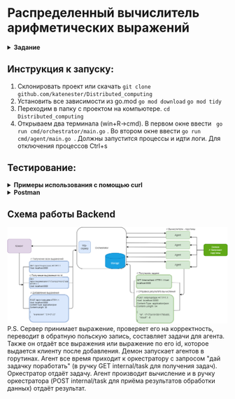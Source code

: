 # Распределенный вычислитель арифметических выражений

<details><summary><b>Задание</b></summary>

Пользователь хочет считать арифметические выражения.
Он вводит строку `2 + 2 * 2` и хочет получить в ответ `6`.
Но наши операции сложения и умножения (также деления и вычитания) выполняются **"очень-очень" долго**.
Поэтому вариант, при котором пользователь делает http-запрос и получает в качетсве ответа результат, **невозможна**.
Более того: вычисление каждой такой операции в нашей **"альтернативной реальности"** занимает **"гигантские"** вычислительные мощности.
Соответственно, каждое действие мы должны уметь выполнять отдельно и масштабировать эту систему можем добавлением вычислительных мощностей в нашу систему в виде новых "**машин**".
Поэтому пользователь, присылая выражение, получает в ответ идентификатор выражения и может с какой-то периодичностью уточнять у сервера "не посчиталость ли выражение"?
Если выражение наконец будет вычислено - то он получит результат.
Помните, что некоторые части арфиметического выражения можно вычислять **параллельно**.

## Back-end часть

### Состоит из 2 элементов:

- Сервер, который принимает арифметическое выражение, переводит его в набор последовательных задач и обеспечивает порядок их выполнения. Далее будем называть его оркестратором.
- Вычислитель, который может получить от оркестратора задачу, выполнить его и вернуть серверу результат. Далее будем называть его агентом.

### Оркестратор
Сервер, который имеет следующие endpoint-ы:

- Добавление вычисления арифметического выражения.
- Получение значения выражения по его идентификатору.
- Получение списка всех выражений.
- Получение задачи для выполнения.
- Приём результата обработки данных.


### Агент
Демон, который получает выражение для вычисления с сервера, вычисляет его и отправляет на сервер результат выражения. При старте демон запускает несколько горутин, каждая из которых выступает в роли независимого вычислителя. Количество горутин регулируется переменной среды.
</details>

## Инструкция к запуску:
1. Склонировать проект или скачать `git clone github.com/katenester/Distributed_computing`
2. Установить все зависимости из go.mod `go mod download` `go mod tidy`
3. Переходим в папку с проектом на компьютере. `cd Distributed_computing`
4. Открываем два терминала (win+R->cmd). В первом окне ввести ` go run cmd/orchestrator/main.go` . Во втором окне ввести `go run cmd/agent/main.go `. Должны запустится процессы и идти логи. Для отключения процессов Ctrl+s

## Тестирование:
<details><summary><b>Примеры использования с помощью curl</b></summary>
Удобнее всего тестировать работу из Postman(пункт ниже), но также приведены описания примеры запросов через curl

***Добавить выражения (POST)***

```bash
curl --location 'http://localhost:8080/api/v1/calculate' \
--header 'Content-Type: application/json' \
--data '{
      "expression": "2.5+2*(-2)"
}'
```
***Получить список выражений (GET)***
```bash
curl --location 'http://localhost:8080/api/v1/expressions'
```
***Получить выражение по его id (GET)***
```bash
curl --location 'http://localhost:8080/api/v1/expressions/1717341632116157400'
```
***Получить задачи для выполнения(GET)***
```bash
curl --location 'http://localhost:8080/internal/task'
```
***Прием результата обработки данных(POST)***
```bash
curl --location 'http://localhost:8080/internal/task' \
--header 'Content-Type: application/json' \
--data '{
    "id": 1717341915811790400,
    "result": -8
}'
```
</details>

<details><summary><b>Postman</b></summary>

## Инструкция к запуску:
1. Скачать программу Postman https://www.postman.com/downloads/  
2. Скачать файл со всеми тестами, который покрывает разные сценарии: всё хорошо, ошибки
**Файл [Postman](https://github.com/katenester/Distributed_computing/blob/main/docs/Testing%20arithmetic%20expressions.postman_collection.json)**
Запросы тестировались через Postman

***Добавить выражения (POST)***
`http://localhost:8080/api/v1/calculate` 
```json
{
      "expression": "2.5+2*(-2)"
}
```

***Получить список выражений (GET)*** 
`http://localhost:8080/api/v1/expressions` 

***Получить выражение по его id***
`http://localhost:8080/api/v1/expressions/1717341632116157400` P/S/ id генерируется на сервере и возвращается в методе Добавить выражения (POST)

***Получить задачи для выполнения(GET)*** 
`http://localhost:8080/internal/task`  

***Прием результата обработки данных(POST)*** 
`http://localhost:8080/internal/task` 
```json
{
    "id": 1717341915811790400,
    "result": -8
}
```
либо если ошибка деления на 0:
```json
{
    "id": 1717337438507076300,
    "result": 0,
    "error":"Деление на ноль"
}
```
</details>

## Схема работы Backend
<a name="схема-работы-backend"></a>
![Схема Backend](https://github.com/katenester/Distributed_computing/blob/main/docs/Chema.png)
P.S.
Сервер принимает выражение, проверяет его на корректность, переводит в обратную польскую запись, составляет задачи для агента. Также он отдаёт все выражения или выражение по его id, которое выдается клиенту после добавления.
Демон запускает агентов в горутинах. Агент все время приходит к оркестратору с запросом "дай задачку поработать" (в ручку GET internal/task для получения задач). Оркестратор отдаёт задачу.
Агент производит вычисление и в ручку оркестратора (POST internal/task для приёма результатов обработки данных) отдаёт результат.
